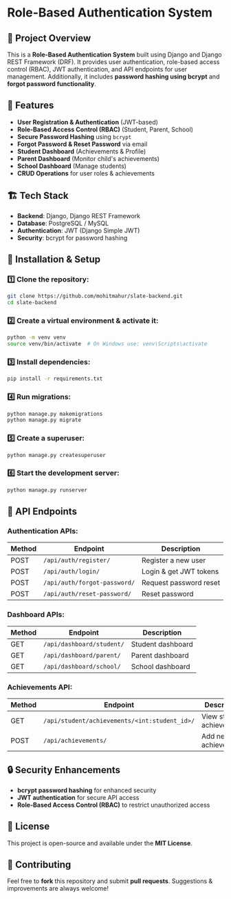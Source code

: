 # Role-Based Authentication System

## 📌 Project Overview
This is a **Role-Based Authentication System** built using Django and Django REST Framework (DRF). It provides user authentication, role-based access control (RBAC), JWT authentication, and API endpoints for user management. Additionally, it includes **password hashing using bcrypt** and **forgot password functionality**.

## 🚀 Features
- **User Registration & Authentication** (JWT-based)
- **Role-Based Access Control (RBAC)** (Student, Parent, School)
- **Secure Password Hashing** using `bcrypt`
- **Forgot Password & Reset Password** via email
- **Student Dashboard** (Achievements & Profile)
- **Parent Dashboard** (Monitor child's achievements)
- **School Dashboard** (Manage students)
- **CRUD Operations** for user roles & achievements

## 🏗️ Tech Stack
- **Backend**: Django, Django REST Framework
- **Database**: PostgreSQL / MySQL
- **Authentication**: JWT (Django Simple JWT)
- **Security**: bcrypt for password hashing

## 🔧 Installation & Setup
### 1️⃣ Clone the repository:
```bash
git clone https://github.com/mohitmahur/slate-backend.git
cd slate-backend
```

### 2️⃣ Create a virtual environment & activate it:
```bash
python -m venv venv
source venv/bin/activate  # On Windows use: venv\Scripts\activate
```

### 3️⃣ Install dependencies:
```bash
pip install -r requirements.txt
```

### 4️⃣ Run migrations:
```bash
python manage.py makemigrations
python manage.py migrate
```

### 5️⃣ Create a superuser:
```bash
python manage.py createsuperuser
```

### 6️⃣ Start the development server:
```bash
python manage.py runserver
```

## 🔑 API Endpoints
### Authentication APIs:
| Method | Endpoint | Description |
|--------|-------------|----------------|
| POST | `/api/auth/register/` | Register a new user |
| POST | `/api/auth/login/` | Login & get JWT tokens |
| POST | `/api/auth/forgot-password/` | Request password reset |
| POST | `/api/auth/reset-password/` | Reset password |

### Dashboard APIs:
| Method | Endpoint | Description |
|--------|-------------|----------------|
| GET | `/api/dashboard/student/` | Student dashboard |
| GET | `/api/dashboard/parent/` | Parent dashboard |
| GET | `/api/dashboard/school/` | School dashboard |

### Achievements API:
| Method | Endpoint | Description |
|--------|-------------|----------------|
| GET | `/api/student/achievements/<int:student_id>/` | View student achievements |
| POST | `/api/achievements/` | Add new achievement |

## 🔒 Security Enhancements
- **bcrypt password hashing** for enhanced security
- **JWT authentication** for secure API access
- **Role-Based Access Control (RBAC)** to restrict unauthorized access

## 📜 License
This project is open-source and available under the **MIT License**.

## 🤝 Contributing
Feel free to **fork** this repository and submit **pull requests**. Suggestions & improvements are always welcome!


